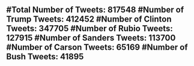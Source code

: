 #Total Number of Tweets: 817548 
#Number of Trump Tweets: 412452
#Number of Clinton Tweets: 347705
#Number of Rubio Tweets: 127915
#Number of Sanders Tweets: 113700
#Number of Carson Tweets: 65169
#Number of Bush Tweets: 41895
---

